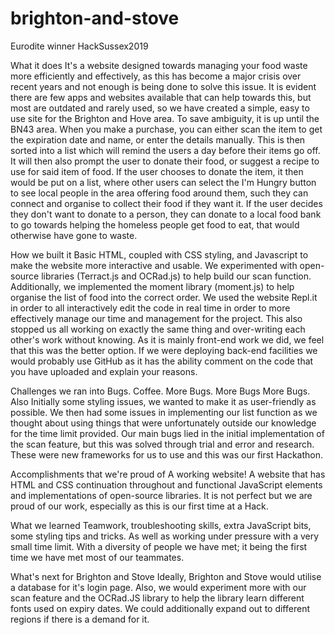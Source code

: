 # brighton-and-stove
Eurodite winner HackSussex2019

What it does
It's a website designed towards managing your food waste more efficiently and effectively, as this has become a major crisis over recent years and not enough is being done to solve this issue.
It is evident there are few apps and websites available that can help towards this, but most are outdated and rarely used, so we have created a simple, easy to use site for the Brighton and Hove area. To save ambiguity, it is up until the BN43 area.
When you make a purchase, you can either scan the item to get the expiration date and name, or enter the details manually. This is then sorted into a list which will remind the users a day before their items go off. It will then also prompt the user to donate their food, or suggest a recipe to use for said item of food.
If the user chooses to donate the item, it then would be put on a list, where other users can select the I'm Hungry button to see local people in the area offering food around them, such they can connect and organise to collect their food if they want it.
If the user decides they don't want to donate to a person, they can donate to a local food bank to go towards helping the homeless people get food to eat, that would otherwise have gone to waste.

How we built it
Basic HTML, coupled with CSS styling, and Javascript to make the website more interactive and usable. We experimented with open-source libraries (Terract.js and OCRad.js) to help build our scan function. Additionally, we implemented the moment library (moment.js) to help organise the list of food into the correct order.
We used the website Repl.it in order to all interactively edit the code in real time in order to more effectively manage our time and management for the project. This also stopped us all working on exactly the same thing and over-writing each other's work without knowing. As it is mainly front-end work we did, we feel that this was the better option. If we were deploying back-end facilities we would probably use GitHub as it has the ability comment on the code that you have uploaded and explain your reasons.

Challenges we ran into
Bugs. Coffee. More Bugs. More Bugs More Bugs. Also
Initially some styling issues, we wanted to make it as user-friendly as possible. We then had some issues in implementing our list function as we thought about using things that were unfortunately outside our knowledge for the time limit provided. Our main bugs lied in the initial implementation of the scan feature, but this was solved through trial and error and research. These were new frameworks for us to use and this was our first Hackathon.

Accomplishments that we're proud of
A working website! A website that has HTML and CSS continuation throughout and functional JavaScript elements and implementations of open-source libraries. It is not perfect but we are proud of our work, especially as this is our first time at a Hack.

What we learned
Teamwork, troubleshooting skills, extra JavaScript bits, some styling tips and tricks. As well as working under pressure with a very small time limit. With a diversity of people we have met; it being the first time we have met most of our teammates.

What's next for Brighton and Stove
Ideally, Brighton and Stove would utilise a database for it's login page. Also, we would experiment more with our scan feature and the OCRad.JS library to help the library learn different fonts used on expiry dates. We could additionally expand out to different regions if there is a demand for it.
